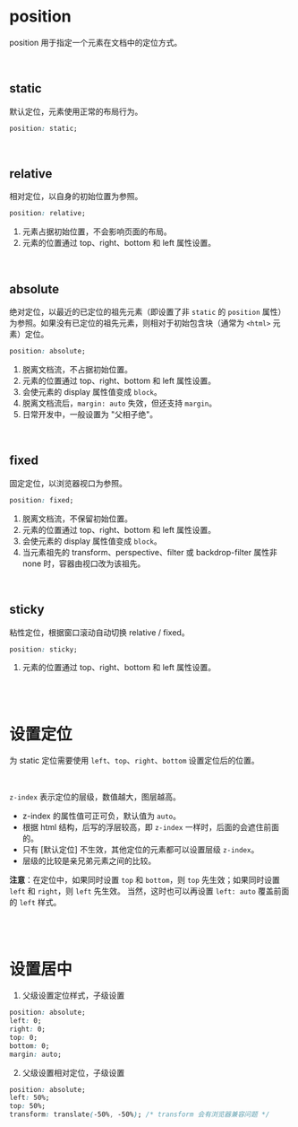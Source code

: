 # position

position 用于指定一个元素在文档中的定位方式。

<br>

## static

默认定位，元素使用正常的布局行为。

```css
position: static;
```

<br>

## relative

相对定位，以自身的初始位置为参照。

```css
position: relative;
```

1. 元素占据初始位置，不会影响页面的布局。
2. 元素的位置通过 top、right、bottom 和 left 属性设置。

<br>

## absolute

绝对定位，以最近的已定位的祖先元素（即设置了非 `static` 的 `position` 属性）为参照。如果没有已定位的祖先元素，则相对于初始包含块（通常为 `<html>` 元素）定位。

```css
position: absolute;
```

1. 脱离文档流，不占据初始位置。
2. 元素的位置通过 top、right、bottom 和 left 属性设置。
3. 会使元素的 display 属性值变成  `block`。
4. 脱离文档流后，`margin: auto` 失效，但还支持 `margin`。
5. 日常开发中，一般设置为 "父相子绝"。

<br>

## fixed

固定定位，以浏览器视口为参照。

```css
position: fixed;
```

1. 脱离文档流，不保留初始位置。
2. 元素的位置通过 top、right、bottom 和 left 属性设置。
3. 会使元素的 display 属性值变成  `block`。
4. 当元素祖先的 transform、perspective、filter 或 backdrop-filter 属性非 none 时，容器由视口改为该祖先。

<br>

## sticky

粘性定位，根据窗口滚动自动切换 relative / fixed。

```css
position: sticky;
```

1. 元素的位置通过 top、right、bottom 和 left 属性设置。

<br><br>

# 设置定位

为 static 定位需要使用 `left`、`top`、`right`、`bottom` 设置定位后的位置。

<br>

`z-index` 表示定位的层级，数值越大，图层越高。

- z-index 的属性值可正可负，默认值为 `auto`。
- 根据 html 结构，后写的浮层较高，即 `z-index` 一样时，后面的会遮住前面的。
- 只有 [默认定位] 不生效，其他定位的元素都可以设置层级 `z-index`。
- 层级的比较是亲兄弟元素之间的比较。

**注意**：在定位中，如果同时设置 `top` 和 `bottom`，则 `top` 先生效；如果同时设置 `left` 和 `right`，则 `left` 先生效。
当然，这时也可以再设置 `left: auto` 覆盖前面的 `left` 样式。

<br><br>

# 设置居中

1. 父级设置定位样式，子级设置

```css
position: absolute;
left: 0;
right: 0;
top: 0;
bottom: 0;
margin: auto;
```

2. 父级设置相对定位，子级设置

```css
position: absolute;
left: 50%;
top: 50%;
transform: translate(-50%, -50%); /* transform 会有浏览器兼容问题 */
```

<br>
